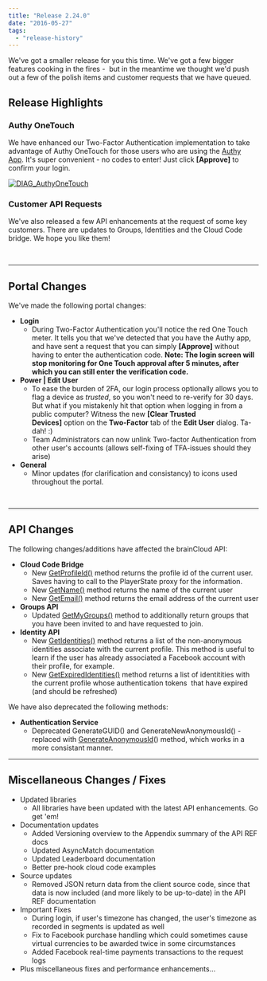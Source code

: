 ```yaml
---
title: "Release 2.24.0"
date: "2016-05-27"
tags: 
  - "release-history"
---
```


We've got a smaller release for you this time. We've got a few bigger features cooking in the fires -  but in the meantime we thought we'd push out a few of the polish items and customer requests that we have queued.

## Release Highlights

### Authy OneTouch

We have enhanced our Two-Factor Authentication implementation to take advantage of Authy OneTouch for those users who are using the [Authy App](https://www.authy.com/app/mobile/). It's super convenient - no codes to enter! Just click **\[Approve\]** to confirm your login.

[![DIAG_AuthyOneTouch](images/DIAG_AuthyOneTouch.png)](images/DIAG_AuthyOneTouch.png)

### Customer API Requests

We've also released a few API enhancements at the request of some key customers. There are updates to Groups, Identities and the Cloud Code bridge. We hope you like them!

 

* * *

## Portal Changes

We've made the following portal changes:

- **Login**
    - During Two-Factor Authentication you'll notice the red One Touch meter. It tells you that we've detected that you have the Authy app, and have sent a request that you can simply **\[Approve\]** without having to enter the authentication code. __Note: The login screen will stop monitoring for One Touch approval after 5 minutes, after which you can still enter the verification code.__
- **Power | Edit User**
    - To ease the burden of 2FA, our login process optionally allows you to flag a device as _trusted_, so you won't need to re-verify for 30 days. But what if you mistakenly hit that option when logging in from a public computer? Witness the new **\[Clear Trusted Devices\]** option on the **Two-Factor** tab of the **Edit User** dialog. Ta-dah! :)
    - Team Administrators can now unlink Two-factor Authentication from other user's accounts (allows self-fixing of TFA-issues should they arise)
- **General**
    - Minor updates (for clarification and consistancy) to icons used throughout the portal.

 

* * *

## API Changes

The following changes/additions have affected the brainCloud API:

- **Cloud Code Bridge**
    - New [GetProfileId()](/api/cc/bridge/getprofileid) method returns the profile id of the current user. Saves having to call to the PlayerState proxy for the information.
    - New [GetName()](/api/cc/bridge/getname) method returns the name of the current user
    - New [GetEmail()](/api/cc/bridge/getemail) method returns the email address of the current user
- **Groups API**
    - Updated [GetMyGroups()](/api/capi/group/getmygroups) method to additionally return groups that you have been invited to and have requested to join.
- **Identity API**
    - New [GetIdentities()](/api/capi/identity/getidentities) method returns a list of the non-anonymous identities associate with the current profile. This method is useful to learn if the user has already associated a Facebook account with their profile, for example.
    - New [GetExpiredIdentities()](/api/capi/identity/getexpiredidentities) method returns a list of identitities with the current profile whose authentication tokens  that have expired (and should be refreshed)

We have also deprecated the following methods:

- **Authentication Service**
    - Deprecated GenerateGUID() and GenerateNewAnonymousId() - replaced with [GenerateAnonymousId](/api/capi/authentication/generateanonymousid)() method, which works in a more consistant manner.

* * *

## Miscellaneous Changes / Fixes

- Updated libraries
    - All libraries have been updated with the latest API enhancements. Go get 'em!
- Documentation updates
    - Added Versioning overview to the Appendix summary of the API REF docs
    - Updated AsyncMatch documentation
    - Updated Leaderboard documentation
    - Better pre-hook cloud code examples
- Source updates
    - Removed JSON return data from the client source code, since that data is now included (and more likely to be up-to-date) in the API REF documentation
- Important Fixes
    - During login, if user's timezone has changed, the user's timezone as recorded in segments is updated as well
    - Fix to Facebook purchase handling which could sometimes cause virtual currencies to be awarded twice in some circumstances
    - Added Facebook real-time payments transactions to the request logs
- Plus miscellaneous fixes and performance enhancements...
